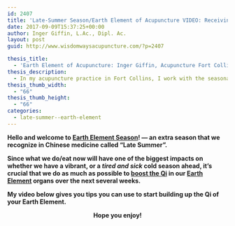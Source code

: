 ```yaml
---
id: 2407
title: 'Late-Summer Season/Earth Element of Acupuncture VIDEO: Receiving and Nurturing for Yourself &#038; Others'
date: 2017-09-09T15:37:25+00:00
author: Inger Giffin, L.Ac., Dipl. Ac.
layout: post
guid: http://www.wisdomwaysacupuncture.com/?p=2407

thesis_title:
  - 'Earth Element of Acupuncture: Inger Giffin, Acupuncture Fort Collins, Co'
thesis_description:
  - In my acupuncture practice in Fort Collins, I work with the seasonal aspects of staying balanced both emotionally and physically through the foods we eat. This video gives tips for staying balanced now and throughout the colder months to come.
thesis_thumb_width:
  - "66"
thesis_thumb_height:
  - "66"
categories:
  - late-summer--earth-element
---
```

**Hello and welcome to [Earth Element Season](http://www.wisdomwaysacupuncture.com/2011/09/10/late-summer-is-the-most-important-time-to-nourish-your-qi/)! &#8212; an extra season that we recognize in Chinese medicine called &#8220;Late Summer&#8221;.**

**Since what we do/eat now will have one of the biggest impacts on whether we have a vibrant, or a _tired and sick_ cold season ahead, it&#8217;s crucial that we do as much as possible to [boost the Qi](http://www.wisdomwaysacupuncture.com/2011/09/07/out-of-the-fire-and-deep-into-earth/) in our [Earth Element](http://www.wisdomwaysacupuncture.com/2016/08/21/acupuncture-tips-from-the-earth-element-for-staying-balanced-in-late-summer/) organs over the next several weeks.**

<div>
  <p>
    <strong>My video below gives you tips you can use to start building up the Qi of your Earth Element.</strong>
  </p>
</div>

<p style="text-align: center;">
  <strong>Hope you enjoy!</strong>
</p>